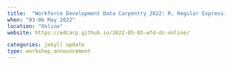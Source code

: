 ```yaml
---
title:  "Workforce Development Data Carpentry 2022: R, Regular Expressions, SQL"
when: "03-06 May 2022"
location: "Online"
website: https://edcarp.github.io/2022-05-03-wfd-dc-online/

categories: jekyll update
type: workshop_announcement
---
```

